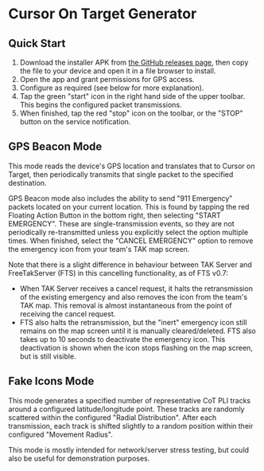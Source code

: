 # Cursor On Target Generator

## Quick Start
1. Download the installer APK from [the GitHub releases page](https://github.com/jonapoul/cotgenerator/releases), then copy the file to your device and open it in a file browser to install.
2. Open the app and grant permissions for GPS access.
3. Configure as required (see below for more explanation).
4. Tap the green "start" icon in the right hand side of the upper toolbar. This begins the configured packet transmissions.
5. When finished, tap the red "stop" icon on the toolbar, or the "STOP" button on the service notification.

## GPS Beacon Mode
This mode reads the device's GPS location and translates that to Cursor on Target, then periodically transmits that single packet to the specified destination.

GPS Beacon mode also includes the ability to send "911 Emergency" packets located on your current location. This is found by tapping the red Floating Action Button in the bottom right, then selecting "START EMERGENCY". These are single-transmission events, so they are not periodically re-transmitted unless you explicitly select the option multiple times. When finished, select the "CANCEL EMERGENCY" option to remove the emergency icon from your team's TAK map screen.

Note that there is a slight difference in behaviour between TAK Server and FreeTakServer (FTS) in this cancelling functionality, as of FTS v0.7:
* When TAK Server receives a cancel request, it halts the retransmission of the existing emergency and also removes the icon from the team's TAK map. This removal is almost instantaneous from the point of receiving the cancel request.
* FTS also halts the retransmission, but the "inert" emergency icon still remains on the map screen until it is manually cleared/deleted. FTS also takes up to 10 seconds to deactivate the emergency icon. This deactivation is shown when the icon stops flashing on the map screen, but is still visible.

## Fake Icons Mode
This mode generates a specified number of representative CoT PLI tracks around a configured latitude/longitude point. These tracks are randomly scattered within the configured "Radial Distribution". After each transmission, each track is shifted slightly to a random position within their configured "Movement Radius".

This mode is mostly intended for network/server stress testing, but could also be useful for demonstration purposes.
